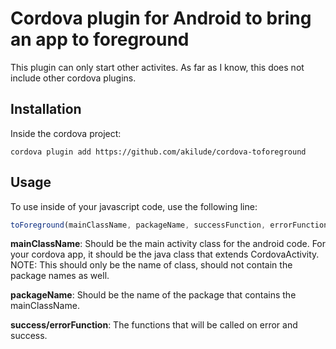 Cordova plugin for Android to bring an app to foreground
===================================================

This plugin can only start other activites. As far as I know, this does not include other cordova plugins.


Installation
---------------------------------------------------
Inside the cordova project:

```
cordova plugin add https://github.com/akilude/cordova-toforeground
```


Usage
-----------------------------------------------------
To use inside of your javascript code, use the following line:

```javascript
toForeground(mainClassName, packageName, successFunction, errorFunction);
```

<b>mainClassName</b>: Should be the main activity class for the android code. For your cordova app, it should be the java class that extends CordovaActivity.
NOTE: This should only be the name of class, should not contain the package names as well.

<b>packageName</b>: Should be the name of the package that contains the mainClassName.

<b>success/errorFunction</b>: The functions that will be called on error and success.